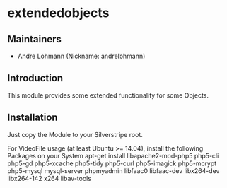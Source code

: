 # extendedobjects

## Maintainers

 * Andre Lohmann (Nickname: andrelohmann)
  <lohmann dot andre at googlemail dot com>

## Introduction

This module provides some extended functionality for some Objects.

## Installation

Just copy the Module to your Silverstripe root.

For VideoFile usage (at least Ubuntu >= 14.04), install the following Packages on your System
apt-get install libapache2-mod-php5 php5-cli php5-gd php5-xcache php5-tidy php5-curl php5-imagick php5-mcrypt php5-mysql mysql-server phpmyadmin libfaac0 libfaac-dev libx264-dev libx264-142 x264 libav-tools